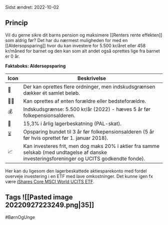 Sidst ændret: 2022-10-02

## Princip

Vil du gerne sikre dit barns pension og maksimere [[Renters rente effekten]] som aldrig før? Det har du nærmest muligheden for med en [[Aldersopsparing]] hvor du kan investere for 5.500 kr/året eller 458 kr/måned for barnet og den kan som alt andet også oprettes lige fra barnet er 0 år.

**Faktaboks: Aldersopsparing**

Icon | Beskrivelse
------------ | ------------
**👶** | Der kan oprettes flere ordninger, men indskudsgrænsen dækker ét samlet beløb.
🧑‍🦳 | Kan oprettes af enten forældre eller bedsteforældre.
💰 | Indskudsgrænse: 5.500 kr/år (2022) - hæves 5 år før folkepensionsalderen.
💸 | 15,3% i årlig lagerbeskatning (PAL-skat).
⏳ | Opsparing bundet til 3 år før folkepensionsalderen (5 år før hvis oprettet før 1. januar 2018).
📈 | Kan investeres frit, men dog maks 20% i aktier fra samme selskab (med undtagelse af danske investeringsforeninger og UCITS godkendte fonde).

Her kan du ligesom den lagerbeskattede aktiesparekonto med fordel overveje investering i en ETF med lave omkostninger. Det kunne igen fx være [iShares Core MSCI World UCITS ETF](https://www.nordnet.dk/markedet/etf-lister/16309430-i-shares-core-msci).
## Tags ![[Pasted image 20220927223249.png|35]]
#BørnOgUnge